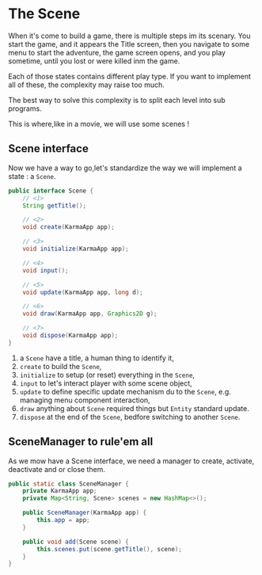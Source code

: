 # The Scene

When it's come to build a game, there is multiple steps im its scenary.
You start the game, and it appears the Title screen, then you navigate to some menu to start
the adventure, the game screen opens, and you play sometime, until you lost or were killed inm the game.

Each of those states contains different play type. If you want to implement all of these, the complexity may
raise too much.

The best way to solve this complexity is to split each level into sub programs.

This is where,like in a movie, we will use some scenes !

## Scene interface

Now we have a way to go,let's standardize the way we will implement a state : a `Scene`.

```java
public interface Scene {
    // <1>
    String getTitle();

    // <2>
    void create(KarmaApp app);

    // <3>
    void initialize(KarmaApp app);

    // <4>
    void input();

    // <5>
    void update(KarmaApp app, long d);

    // <6>
    void draw(KarmaApp app, Graphics2D g);

    // <7>
    void dispose(KarmaApp app);
}
```

1. a `Scene` have a title, a human thing to identify it,
2. `create` to build the `Scene`,
3. `initialize` to setup (or reset) everything in the `Scene`,
4. `input` to let's interact player with some scene object,
5. `update` to define specific update mechanism du to the `Scene`, e.g. managing menu component interaction,
6. `draw` anything about `Scene` required things but `Entity` standard update.
7. `dispose` at the end of the `Scene`, bedfore switching to another `Scene`.

## SceneManager to rule'em all

As we mow have a Scene interface, we need a manager to create, activate, deactivate and or close them.

```java
public static class SceneManager {
    private KarmaApp app;
    private Map<String, Scene> scenes = new HashMap<>();

    public SceneManager(KarmaApp app) {
        this.app = app;
    }

    public void add(Scene scene) {
        this.scenes.put(scene.getTitle(), scene);
    }
} 
```

